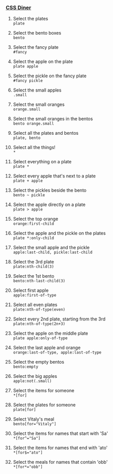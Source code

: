 ### [CSS Diner](https://flukeout.github.io/)

1. Select the plates  
`plate`

2. Select the bento boxes  
`bento`

3. Select the fancy plate    
`#fancy`

4. Select the apple on the plate  
`plate apple`  

5. Select the pickle on the fancy plate  
`#fancy pickle`

6. Select the small apples  
`.small`

7. Select the small oranges  
`orange.small`

8. Select the small oranges in the bentos  
`bento orange.small`  

9. Select all the plates and bentos  
`plate, bento`

10. Select all the things!  
`*`

11. Select everything on a plate  
`plate *`

12. Select every apple that's next to a plate  
`plate + apple`

13. Select the pickles beside the bento  
`bento ~ pickle`

14. Select the apple directly on a plate  
`plate > apple`

15. Select the top orange  
`orange:first-child`

16. Select the apple and the pickle on the plates  
`plate *:only-child`

17. Select the small apple and the pickle  
`apple:last-child, pickle:last-child`

18. Select the 3rd plate  
`plate:nth-child(3)`

19. Select the 1st bento  
`bento:nth-last-child(3)`

20. Select first apple  
`apple:first-of-type`

21. Select all even plates  
`plate:nth-of-type(even)`

22. Select every 2nd plate, starting from the 3rd  
`plate:nth-of-type(2n+3)`

23. Select the apple on the middle plate  
`plate apple:only-of-type`

24. Select the last apple and orange  
`orange:last-of-type, apple:last-of-type`

25. Select the empty bentos  
`bento:empty`

26. Select the big apples  
`apple:not(.small)`

27. Select the items for someone  
`*[for]`

28. Select the plates for someone  
`plate[for]`

29. Select Vitaly's meal  
`bento[for="Vitaly"]`

30. Select the items for names that start with 'Sa'  
`*[for^="Sa"]`

31. Select the items for names that end with 'ato'  
`*[for$="ato"]`

32. Select the meals for names that contain 'obb'  
`*[for*="obb"]`

